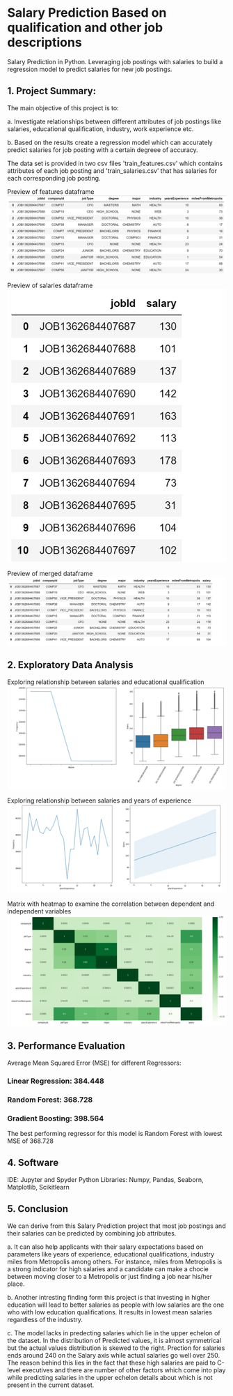# Salary Prediction Based on qualification and other job descriptions

Salary Prediction in Python. Leveraging job postings with salaries to build a regression model to predict salaries for new job postings.

## 1. Project Summary:

The main objective of this project is to:

a. Investigate relationships between different attributes of job postings like salaries, educational qualification, industry, work experience etc.

b. Based on the results create a regression model which can accurately predict salaries for job posting with a certain degreee of accuracy.

The data set is provided in two csv files 'train_features.csv' which contains attributes of each job posting and 'train_salaries.csv’ that has salaries for each corresponding job posting.

Preview of features dataframe
![Data Preview](https://github.com/ShrayMishra/Salary-Prediction/blob/master/Preview%20Data.jpg)

Preview of salaries dataframe
![Data Preview 2](https://github.com/ShrayMishra/Salary-Prediction/blob/master/Preview%20Data%202.jpg)

Preview of merged dataframe
![Data Preview 3](https://github.com/ShrayMishra/Salary-Prediction/blob/master/Combined%20Data.jpg)



## 2. Exploratory Data Analysis

Exploring relationship between salaries and educational qualification
![Data Preview 3](https://github.com/ShrayMishra/Salary-Prediction/blob/master/Degree%20and%20Salary.jpg)

Exploring relationship between salaries and years of experience
![Data Preview 3](https://github.com/ShrayMishra/Salary-Prediction/blob/master/Experience%20and%20Salary.jpg)

Matrix with heatmap to examine the correlation between dependent and independent variables
![Data Preview 3](https://github.com/ShrayMishra/Salary-Prediction/blob/master/HeatMap.jpg)



## 3. Performance Evaluation

Average Mean Squared Error (MSE) for different Regressors:

### Linear Regression: 384.448

### Random Forest:     368.728

### Gradient Boosting: 398.564

The best performing regressor for this model is Random Forest with lowest MSE of 368.728

## 4. Software
IDE: Jupyter and Spyder
Python Libraries: Numpy, Pandas, Seaborn, Matplotlib, Scikitlearn

## 5. Conclusion

We can derive from this Salary Prediction project that most job postings and their salaries can be predicted by combining job attributes. 

a. It can also help applicants with their salary expectations based on parameters like  years of experience, educational qualifications, industry miles from Metropolis among others. For instance, miles from Metropolis is a strong indicator for high salaries and a candidate can make a chocie between moving closer to a Metropolis or just finding a job near his/her place. 

b. Another intresting finding form this project is that investing in higher education will lead to better salaries as people with low salaries are the one who with low education qualifications. It results in lowest mean salaries regardless of the industry.

c. The model lacks in predecting salaries which lie in the upper echelon of the dataset. In the distribution of Predicted values, it is almost symmetrical but the actual values distribution is skewed to the right. Prection for salaries ends around 240 on the Salary axis while actual salaries go well over 250. The reason behind this lies in the fact that these high salaries are paid to C-level executives and there are number of other factors which come into play while predicting salaries in the upper echelon details about which is not present in the current dataset.
